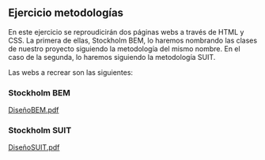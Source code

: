 ## Ejercicio metodologías

En este ejercicio se reproudicirán dos páginas webs a través de HTML y CSS. La primera de ellas, Stockholm BEM, lo haremos nombrando las clases de nuestro proyecto siguiendo la metodología del mismo nombre. En el caso de la segunda, lo haremos siguiendo la metodología SUIT. 

Las webs a recrear son las siguientes:

### Stockholm BEM

[DiseñoBEM.pdf](https://github.com/user-attachments/files/15567409/Diseno.1.pdf)


### Stockholm SUIT

[DiseñoSUIT.pdf](https://github.com/user-attachments/files/15567316/Diseno.pdf)




